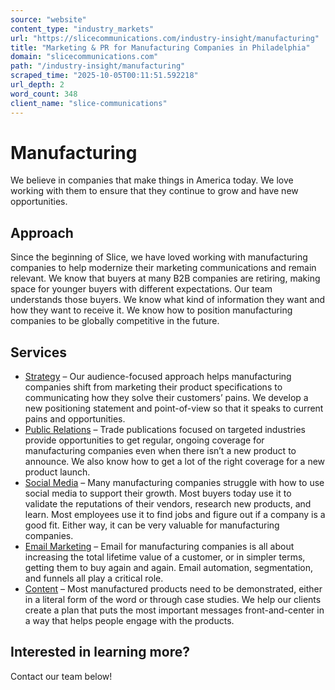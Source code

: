 ```yaml
---
source: "website"
content_type: "industry_markets"
url: "https://slicecommunications.com/industry-insight/manufacturing"
title: "Marketing & PR for Manufacturing Companies in Philadelphia"
domain: "slicecommunications.com"
path: "/industry-insight/manufacturing"
scraped_time: "2025-10-05T00:11:51.592218"
url_depth: 2
word_count: 348
client_name: "slice-communications"
---
```


# Manufacturing

We believe in companies that make things in America today. We love working with them to ensure that they continue to grow and have new opportunities.

## Approach

Since the beginning of Slice, we have loved working with manufacturing companies to help modernize their marketing communications and remain relevant. We know that buyers at many B2B companies are retiring, making space for younger buyers with different expectations. Our team understands those buyers. We know what kind of information they want and how they want to receive it. We know how to position manufacturing companies to be globally competitive in the future.

## Services

*   [Strategy](https://slicecommunications.com/marketing-communications-strategy) – Our audience-focused approach helps manufacturing companies shift from marketing their product specifications to communicating how they solve their customers’ pains. We develop a new positioning statement and point-of-view so that it speaks to current pains and opportunities.
*   [Public Relations](https://slicecommunications.com/public-relations) – Trade publications focused on targeted industries provide opportunities to get regular, ongoing coverage for manufacturing companies even when there isn’t a new product to announce. We also know how to get a lot of the right coverage for a new product launch.
*   [Social Media](https://slicecommunications.com/social-media) – Many manufacturing companies struggle with how to use social media to support their growth. Most buyers today use it to validate the reputations of their vendors, research new products, and learn. Most employees use it to find jobs and figure out if a company is a good fit. Either way, it can be very valuable for manufacturing companies.
*   [Email Marketing](https://slicecommunications.com/email-marketing) – Email for manufacturing companies is all about increasing the total lifetime value of a customer, or in simpler terms, getting them to buy again and again. Email automation, segmentation, and funnels all play a critical role.
*   [Content](https://slicecommunications.com/content-development) – Most manufactured products need to be demonstrated, either in a literal form of the word or through case studies. We help our clients create a plan that puts the most important messages front-and-center in a way that helps people engage with the products.

## Interested in learning more?

Contact our team below!